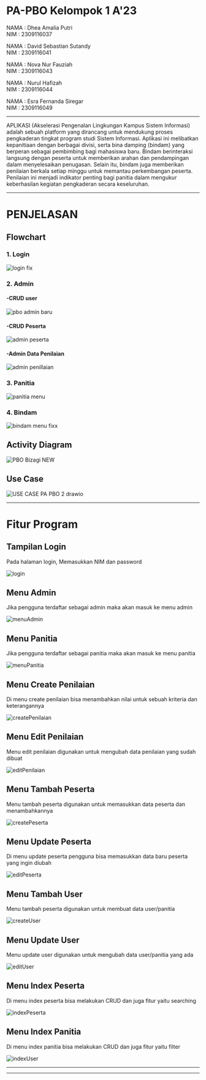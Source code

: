 # PA-PBO Kelompok 1 A'23

NAMA  : Dhea Amalia Putri                         
NIM   : 2309116037

NAMA  : David Sebastian Sutandy                                      
NIM   : 2309116041

NAMA  : Nova Nur Fauziah                                      
NIM   : 2309116043

NAMA  : Nurul Hafizah                        
NIM   : 2309116044

NAMA  : Esra Fernanda Siregar                         
NIM   : 2309116049

__________________________________________________________________________________________________________________________________________________________________________________________________________________




APLIKASI (Akselerasi Pengenalan Lingkungan Kampus Sistem Informasi) adalah sebuah platform yang dirancang untuk mendukung proses pengkaderan tingkat program studi Sistem Informasi. Aplikasi ini melibatkan kepanitiaan dengan berbagai divisi, serta bina damping (bindam) yang berperan sebagai pembimbing bagi mahasiswa baru. Bindam berinteraksi langsung dengan peserta untuk memberikan arahan dan pendampingan dalam menyelesaikan penugasan. Selain itu, bindam juga memberikan penilaian berkala setiap minggu untuk memantau perkembangan peserta. Penilaian ini menjadi indikator penting bagi panitia dalam mengukur keberhasilan kegiatan pengkaderan secara keseluruhan.



________________________________________________________________________________________________________________________________________________________________________________________________________________________


# **PENJELASAN**



## __Flowchart__



### 1. Login



 ![login fix](https://github.com/user-attachments/assets/d9321cbb-234e-40a4-943d-65b76e40e27b)









### 2. Admin






  #### -CRUD user




  





   ![pbo admin baru](https://github.com/user-attachments/assets/2b794428-3079-4bef-a8a3-4e3df54cb024)











 #### -CRUD Peserta




 
   





   ![admin peserta](https://github.com/user-attachments/assets/bdbdfea6-d2f3-4b10-9d49-b2728105fde3)
   











#### -Admin Data Penilaian













  ![admin penillaian](https://github.com/user-attachments/assets/b8478693-ad4d-48e1-8002-688c8469bd36)














### 3. Panitia











   ![panitia menu](https://github.com/user-attachments/assets/7f92deb6-6d28-44be-8ae9-023e733548b4)
   













### 4. Bindam












  
![bindam menu fixx](https://github.com/user-attachments/assets/09aaeb5f-768c-4d79-86aa-79a3f0785ddb)

















## __Activity Diagram__









![PBO Bizagi NEW](https://github.com/user-attachments/assets/519aed5d-e947-4f2a-a242-5c90b41a3072)













## __Use Case__











![USE CASE PA PBO 2 drawio](https://github.com/user-attachments/assets/13b6cff4-fb46-4e3f-8409-a51829428cd5)




________________________________________________________________________________________________________________________________________________________________________________________________________________________________________





# __Fitur Program__










## __Tampilan Login__

Pada halaman login, Memasukkan NIM dan password

![login](https://github.com/user-attachments/assets/f59c81c2-9aee-4f33-8a96-983a201f162b)


## __Menu Admin__

Jika pengguna terdaftar sebagai admin maka akan masuk ke menu admin

![menuAdmin](https://github.com/user-attachments/assets/883f3f26-ba95-411b-ac32-668821258cd3)


## __Menu Panitia__

Jika pengguna terdaftar sebagai panitia maka akan masuk ke menu panitia

![menuPanitia](https://github.com/user-attachments/assets/8eb2cb47-e176-4d70-8190-246bb727cffe)


## __Menu Create Penilaian__

Di menu create penilaian bisa menambahkan nilai untuk sebuah kriteria dan keterangannya

![createPenilaian](https://github.com/user-attachments/assets/b1c9aab9-8bfe-4d22-90bf-80f915ee0fee)


## __Menu Edit Penilaian__

Menu edit penilaian digunakan untuk mengubah data penilaian yang sudah dibuat

![editPenilaian](https://github.com/user-attachments/assets/ffb5d6ee-4b4c-40c4-8f86-2caf879acd15)


## __Menu Tambah Peserta__

Menu tambah peserta digunakan untuk memasukkan data peserta dan menambahkannya

![createPeserta](https://github.com/user-attachments/assets/96022122-b59f-40cd-a645-307bb63579d3)


## __Menu Update Peserta__

Di menu update peserta pengguna bisa memasukkan data baru peserta yang ingin diubah

![editPeserta](https://github.com/user-attachments/assets/b09c4a05-10a8-49b7-9b51-8596c5e187a1)


## __Menu Tambah User__

Menu tambah peserta digunakan untuk membuat data user/panitia

![createUser](https://github.com/user-attachments/assets/fa8a4a16-4aeb-4f5d-b376-ea38a15e0d09)


## __Menu Update User__

Menu update user digunakan untuk mengubah data user/panitia yang ada

![editUser](https://github.com/user-attachments/assets/7b52b1ba-58c5-4f95-8f39-c9e416f18847)


## __Menu Index Peserta__

Di menu index peserta bisa melakukan CRUD dan juga fitur yaitu searching

![indexPeserta](https://github.com/user-attachments/assets/d633f285-1203-4060-8216-23e97ddcff72)


## __Menu Index Panitia__

Di menu index panitia bisa melakukan CRUD dan juga fitur yaitu filter

![indexUser](https://github.com/user-attachments/assets/f901065a-cb9d-4888-97e5-169285a0b2a5)

----------------------------------------------------------------------------------------------------------------



________________________________________________________________________________________________________________________________________________________________________________________________________________________





 


